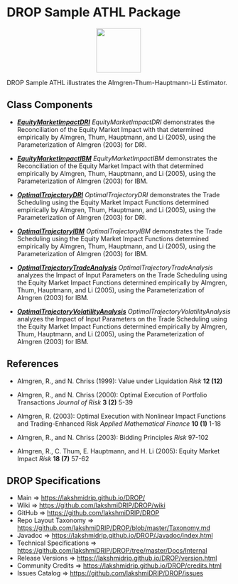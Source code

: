 # DROP Sample ATHL Package

<p align="center"><img src="https://github.com/lakshmiDRIP/DROP/blob/master/DRIP_Logo.gif?raw=true" width="100"></p>

DROP Sample ATHL illustrates the Almgren-Thum-Hauptmann-Li Estimator.


## Class Components

 * [***EquityMarketImpactDRI***](https://github.com/lakshmiDRIP/DROP/tree/master/src/main/java/org/drip/sample/agency/EquityMarketImpactDRI.java)
 <i>EquityMarketImpactDRI</i> demonstrates the Reconciliation of the Equity Market Impact with that
 determined empirically by Almgren, Thum, Hauptmann, and Li (2005), using the Parameterization of Almgren
 (2003) for DRI.

 * [***EquityMarketImpactIBM***](https://github.com/lakshmiDRIP/DROP/tree/master/src/main/java/org/drip/sample/agency/EquityMarketImpactIBM.java)
 <i>EquityMarketImpactIBM</i> demonstrates the Reconciliation of the Equity Market Impact with that
 determined empirically by Almgren, Thum, Hauptmann, and Li (2005), using the Parameterization of Almgren
 (2003) for IBM.

 * [***OptimalTrajectoryDRI***](https://github.com/lakshmiDRIP/DROP/tree/master/src/main/java/org/drip/sample/agency/OptimalTrajectoryDRI.java)
 <i>OptimalTrajectoryDRI</i> demonstrates the Trade Scheduling using the Equity Market Impact Functions
 determined empirically by Almgren, Thum, Hauptmann, and Li (2005), using the Parameterization of Almgren
 (2003) for DRI.

 * [***OptimalTrajectoryIBM***](https://github.com/lakshmiDRIP/DROP/tree/master/src/main/java/org/drip/sample/agency/OptimalTrajectoryIBM.java)
 <i>OptimalTrajectoryIBM</i> demonstrates the Trade Scheduling using the Equity Market Impact Functions
 determined empirically by Almgren, Thum, Hauptmann, and Li (2005), using the Parameterization of Almgren
 (2003) for IBM.

 * [***OptimalTrajectoryTradeAnalysis***](https://github.com/lakshmiDRIP/DROP/tree/master/src/main/java/org/drip/sample/agency/OptimalTrajectoryTradeAnalysis.java)
 <i>OptimalTrajectoryTradeAnalysis</i> analyzes the Impact of Input Parameters on the Trade Scheduling using
 the Equity Market Impact Functions determined empirically by Almgren, Thum, Hauptmann, and Li (2005), using
 the Parameterization of Almgren (2003) for IBM.

 * [***OptimalTrajectoryVolatilityAnalysis***](https://github.com/lakshmiDRIP/DROP/tree/master/src/main/java/org/drip/sample/agency/OptimalTrajectoryVolatilityAnalysis.java)
 <i>OptimalTrajectoryVolatilityAnalysis</i> analyzes the Impact of Input Parameters on the Trade Scheduling
 using the Equity Market Impact Functions determined empirically by Almgren, Thum, Hauptmann, and Li (2005),
 using the Parameterization of Almgren (2003) for IBM.


## References

 * Almgren, R., and N. Chriss (1999): Value under Liquidation <i>Risk</i> <b>12 (12)</b>

 * Almgren, R., and N. Chriss (2000): Optimal Execution of Portfolio Transactions <i>Journal of Risk</i> <b>3
 	(2)</b> 5-39

 * Almgren, R. (2003): Optimal Execution with Nonlinear Impact Functions and Trading-Enhanced Risk <i>Applied
 Mathematical Finance</i> <b>10 (1)</b> 1-18

 * Almgren, R., and N. Chriss (2003): Bidding Principles <i>Risk</i> 97-102

 * Almgren, R., C. Thum, E. Hauptmann, and H. Li (2005): Equity Market Impact <i>Risk</i> <b>18 (7)</b> 57-62


## DROP Specifications

 * Main                     => https://lakshmidrip.github.io/DROP/
 * Wiki                     => https://github.com/lakshmiDRIP/DROP/wiki
 * GitHub                   => https://github.com/lakshmiDRIP/DROP
 * Repo Layout Taxonomy     => https://github.com/lakshmiDRIP/DROP/blob/master/Taxonomy.md
 * Javadoc                  => https://lakshmidrip.github.io/DROP/Javadoc/index.html
 * Technical Specifications => https://github.com/lakshmiDRIP/DROP/tree/master/Docs/Internal
 * Release Versions         => https://lakshmidrip.github.io/DROP/version.html
 * Community Credits        => https://lakshmidrip.github.io/DROP/credits.html
 * Issues Catalog           => https://github.com/lakshmiDRIP/DROP/issues

